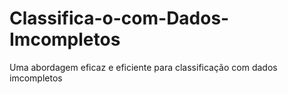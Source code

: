 # Classifica-o-com-Dados-Imcompletos
Uma abordagem eficaz e eficiente para classificação com dados imcompletos
